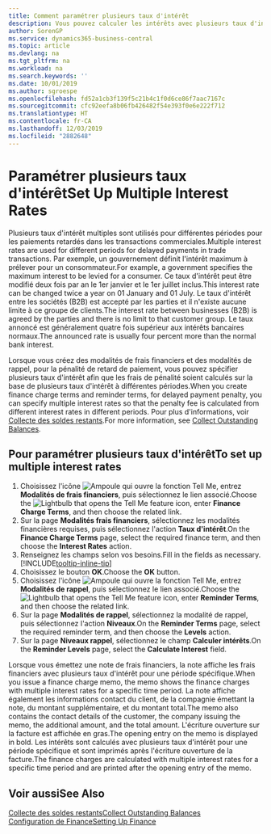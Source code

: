 ```yaml
---
title: Comment paramétrer plusieurs taux d'intérêt
description: Vous pouvez calculer les intérêts avec plusieurs taux d'intérêts pour une période donnée. Le calcul des intérêts ressemble à tous les intérêts financiers, avec une variation uniquement du taux d'intérêt pour une période donnée.
author: SorenGP
ms.service: dynamics365-business-central
ms.topic: article
ms.devlang: na
ms.tgt_pltfrm: na
ms.workload: na
ms.search.keywords: ''
ms.date: 10/01/2019
ms.author: sgroespe
ms.openlocfilehash: fd52a1cb3f139f5c21b4c1f0d6ce86f7aac7167c
ms.sourcegitcommit: cfc92eefa8b06fb426482f54e393f0e6e222f712
ms.translationtype: HT
ms.contentlocale: fr-CA
ms.lasthandoff: 12/03/2019
ms.locfileid: "2882648"
---
```

# <a name="set-up-multiple-interest-rates"></a><span data-ttu-id="faef1-104">Paramétrer plusieurs taux d'intérêt</span><span class="sxs-lookup"><span data-stu-id="faef1-104">Set Up Multiple Interest Rates</span></span>
<span data-ttu-id="faef1-105">Plusieurs taux d'intérêt multiples sont utilisés pour différentes périodes pour les paiements retardés dans les transactions commerciales.</span><span class="sxs-lookup"><span data-stu-id="faef1-105">Multiple interest rates are used for different periods for delayed payments in trade transactions.</span></span> <span data-ttu-id="faef1-106">Par exemple, un gouvernement définit l'intérêt maximum à prélever pour un consommateur.</span><span class="sxs-lookup"><span data-stu-id="faef1-106">For example, a government specifies the maximum interest to be levied for a consumer.</span></span> <span data-ttu-id="faef1-107">Ce taux d'intérêt peut être modifié deux fois par an le 1er janvier et le 1er juillet inclus.</span><span class="sxs-lookup"><span data-stu-id="faef1-107">This interest rate can be changed twice a year on 01 January and 01 July.</span></span> <span data-ttu-id="faef1-108">Le taux d'intérêt entre les sociétés (B2B) est accepté par les parties et il n'existe aucune limite à ce groupe de clients.</span><span class="sxs-lookup"><span data-stu-id="faef1-108">The interest rate between businesses (B2B) is agreed by the parties and there is no limit to that customer group.</span></span> <span data-ttu-id="faef1-109">Le taux annoncé est généralement quatre fois supérieur aux intérêts bancaires normaux.</span><span class="sxs-lookup"><span data-stu-id="faef1-109">The announced rate is usually four percent more than the normal bank interest.</span></span>

<span data-ttu-id="faef1-110">Lorsque vous créez des modalités de frais financiers et des modalités de rappel, pour la pénalité de retard de paiement, vous pouvez spécifier plusieurs taux d'intérêt afin que les frais de pénalité soient calculés sur la base de plusieurs taux d'intérêt à différentes périodes.</span><span class="sxs-lookup"><span data-stu-id="faef1-110">When you create finance charge terms and reminder terms, for delayed payment penalty, you can specify multiple interest rates so that the penalty fee is calculated from different interest rates in different periods.</span></span> <span data-ttu-id="faef1-111">Pour plus d'informations, voir [Collecte des soldes restants](receivables-collect-outstanding-balances.md).</span><span class="sxs-lookup"><span data-stu-id="faef1-111">For more information, see [Collect Outstanding Balances](receivables-collect-outstanding-balances.md).</span></span>

## <a name="to-set-up-multiple-interest-rates"></a><span data-ttu-id="faef1-112">Pour paramétrer plusieurs taux d'intérêt</span><span class="sxs-lookup"><span data-stu-id="faef1-112">To set up multiple interest rates</span></span>  
1.  <span data-ttu-id="faef1-113">Choisissez l'icône ![Ampoule qui ouvre la fonction Tell Me](media/ui-search/search_small.png "Dites-moi ce que vous voulez faire"), entrez **Modalités de frais financiers**, puis sélectionnez le lien associé.</span><span class="sxs-lookup"><span data-stu-id="faef1-113">Choose the ![Lightbulb that opens the Tell Me feature](media/ui-search/search_small.png "Tell me what you want to do") icon, enter **Finance Charge Terms**, and then choose the related link.</span></span>  
2.  <span data-ttu-id="faef1-114">Sur la page **Modalités frais financiers**, sélectionnez les modalités financières requises, puis sélectionnez l'action **Taux d'intérêt**.</span><span class="sxs-lookup"><span data-stu-id="faef1-114">On the **Finance Charge Terms** page, select the required finance term, and then choose the **Interest Rates** action.</span></span>  
3.  <span data-ttu-id="faef1-115">Renseignez les champs selon vos besoins.</span><span class="sxs-lookup"><span data-stu-id="faef1-115">Fill in the fields as necessary.</span></span> [!INCLUDE[tooltip-inline-tip](includes/tooltip-inline-tip_md.md)]
4.  <span data-ttu-id="faef1-116">Choisissez le bouton **OK**.</span><span class="sxs-lookup"><span data-stu-id="faef1-116">Choose the **OK** button.</span></span>  
5.  <span data-ttu-id="faef1-117">Choisissez l'icône ![Ampoule qui ouvre la fonction Tell Me](media/ui-search/search_small.png "Dites-moi ce que vous voulez faire"), entrez **Modalités de rappel**, puis sélectionnez le lien associé.</span><span class="sxs-lookup"><span data-stu-id="faef1-117">Choose the ![Lightbulb that opens the Tell Me feature](media/ui-search/search_small.png "Tell me what you want to do") icon, enter **Reminder Terms**, and then choose the related link.</span></span>  
6.  <span data-ttu-id="faef1-118">Sur la page **Modalités de rappel**, sélectionnez la modalité de rappel, puis sélectionnez l'action **Niveaux**.</span><span class="sxs-lookup"><span data-stu-id="faef1-118">On the **Reminder Terms** page, select the required reminder term, and then choose the **Levels** action.</span></span>  
7.  <span data-ttu-id="faef1-119">Sur la page **Niveaux rappel**, sélectionnez le champ **Calculer intérêts**.</span><span class="sxs-lookup"><span data-stu-id="faef1-119">On the **Reminder Levels** page, select the **Calculate Interest** field.</span></span>  

<span data-ttu-id="faef1-120">Lorsque vous émettez une note de frais financiers, la note affiche les frais financiers avec plusieurs taux d'intérêt pour une période spécifique.</span><span class="sxs-lookup"><span data-stu-id="faef1-120">When you issue a finance charge memo, the memo shows the finance charges with multiple interest rates for a specific time period.</span></span> <span data-ttu-id="faef1-121">La note affiche également les informations contact du client, de la compagnie émettant la note, du montant supplémentaire, et du montant total.</span><span class="sxs-lookup"><span data-stu-id="faef1-121">The memo also contains the contact details of the customer, the company issuing the memo, the additional amount, and the total amount.</span></span> <span data-ttu-id="faef1-122">L'écriture ouverture sur la facture est affichée en gras.</span><span class="sxs-lookup"><span data-stu-id="faef1-122">The opening entry on the memo is displayed in bold.</span></span> <span data-ttu-id="faef1-123">Les intérêts sont calculés avec plusieurs taux d'intérêt pour une période spécifique et sont imprimés après l'écriture ouverture de la facture.</span><span class="sxs-lookup"><span data-stu-id="faef1-123">The finance charges are calculated with multiple interest rates for a specific time period and are printed after the opening entry of the memo.</span></span>  

## <a name="see-also"></a><span data-ttu-id="faef1-124">Voir aussi</span><span class="sxs-lookup"><span data-stu-id="faef1-124">See Also</span></span>  
[<span data-ttu-id="faef1-125">Collecte des soldes restants</span><span class="sxs-lookup"><span data-stu-id="faef1-125">Collect Outstanding Balances</span></span>](receivables-collect-outstanding-balances.md)  
[<span data-ttu-id="faef1-126">Configuration de Finance</span><span class="sxs-lookup"><span data-stu-id="faef1-126">Setting Up Finance</span></span>](finance-setup-finance.md)
